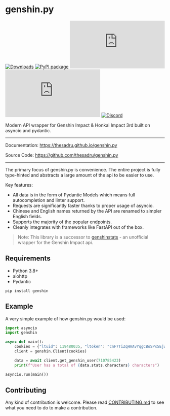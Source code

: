 # genshin.py

[![Downloads](https://pepy.tech/badge/genshin)](https://pepy.tech/project/genshin)
[![PyPI package](https://img.shields.io/pypi/v/genshin)](https://pypi.org/project/genshin/)
[![Last Commit](https://img.shields.io/github/last-commit/thesadru/genshin.py)](https://github.com/thesadru/genshin.py/commits/master)
[![Coverage](https://img.shields.io/codeclimate/coverage/thesadru/genshin.py)](https://codeclimate.com/github/thesadru/genshin.py)
[![Discord](https://img.shields.io/discord/570841314200125460?color=7289DA)](https://discord.gg/sMkSKRPuCR)

Modern API wrapper for Genshin Impact & Honkai Impact 3rd built on asyncio and pydantic.

---

Documentation: https://thesadru.github.io/genshin.py

Source Code: https://github.com/thesadru/genshin.py

---

The primary focus of genshin.py is convenience. The entire project is fully type-hinted and abstracts a large amount of the api to be easier to use.

Key features:

- All data is in the form of Pydantic Models which means full autocompletion and linter support.
- Requests are significantly faster thanks to proper usage of asyncio.
- Chinese and English names returned by the API are renamed to simpler English fields.
- Supports the majority of the popular endpoints.
- Cleanly integrates with frameworks like FastAPI out of the box.

> Note: This library is a successor to [genshinstats](https://github.com/thesadru/genshinstats) - an unofficial wrapper for the Genshin Impact api.

## Requirements

- Python 3.8+
- aiohttp
- Pydantic

```console
pip install genshin
```

## Example

A very simple example of how genshin.py would be used:

```py
import asyncio
import genshin

async def main():
    cookies = {"ltuid": 119480035, "ltoken": "cnF7TiZqHAAvYqgCBoSPx5EjwezOh1ZHoqSHf7dT"}
    client = genshin.Client(cookies)

    data = await client.get_genshin_user(710785423)
    print(f"User has a total of {data.stats.characters} characters")

asyncio.run(main())
```

## Contributing

Any kind of contribution is welcome.
Please read [CONTRIBUTING.md](./CONTRIBUTING.md) to see what you need to do to make a contribution.
